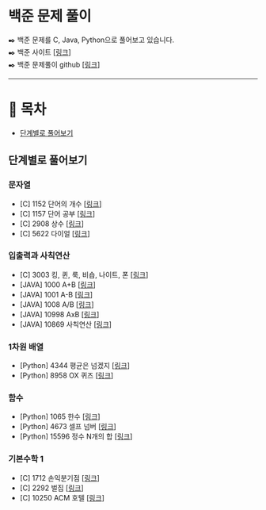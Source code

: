 # 백준 문제 풀이
✒️ 백준 문제를 C, Java, Python으로 풀어보고 있습니다.   
✒️ 백준 사이트 [[링크](https://www.acmicpc.net/)]         
✒️ 백준 문제풀이 github [[링크](https://github.com/LeeJongEun02/study_python/tree/main/baekjoon)]     

---

# 📝 목차
- [단계별로 풀어보기](#단계별로-풀어보기)

## 단계별로 풀어보기
### 문자열
- [C] 1152 단어의 개수 [[링크](1000/1152_단어의개수.c)]
- [C] 1157 단어 공부 [[링크](1000/1157_단어공부.c)]
- [C] 2908 상수 [[링크](2000/2908_상수.c)]
- [C] 5622 다이얼 [[링크](5000/5622_다이얼.c)]

### 입출력과 사칙연산
- [C] 3003 킹, 퀸, 룩, 비숍, 나이트, 폰 [[링크](3000/3003_킹,퀸,룩,비숍,나이트,폰.c)]
- [JAVA] 1000 A+B [[링크](1000/1000_A+B.java)]
- [JAVA] 1001 A-B [[링크](1000/1001_A-B.java)]
- [JAVA] 1008 A/B [[링크](1000/1008_A나누기B.java)]
- [JAVA] 10998 AxB [[링크](10000/10998_AxB.java)]
- [JAVA] 10869 사칙연산 [[링크](10000/10869_사칙연산.java)]

### 1차원 배열
- [Python] 4344 평균은 넘겠지 [[링크](4000/4344_평균은넘겠지.py)]
- [Python] 8958 OX 퀴즈 [[링크](8000/8958_OXQuiz.py)]

### 함수
- [Python] 1065 한수 [[링크](1000/1065_한수.py)]
- [Python] 4673 셀프 넘버 [[링크](4000/4673_셀프넘버.py)]
- [Python] 15596 정수 N개의 합 [[링크](15000/15596_정수N개의합.py)]

### 기본수학 1
- [C] 1712 손익분기점 [[링크](1000/1712_손익분기점.c)]
- [C] 2292 벌집 [[링크](2000/2292_벌집.c)]
- [C] 10250 ACM 호텔 [[링크](10000/10250_ACM호텔.c)]
